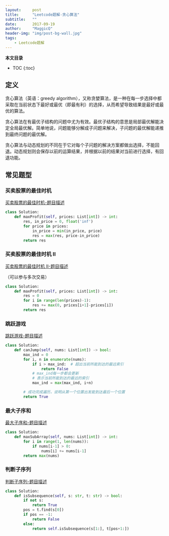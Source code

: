 ```yaml
---
layout:     post
title:      "Leetcode题解-贪心算法"
subtitle:   ""
date:       2017-09-19
author:     "MaggicQ"
header-img: "img/post-bg-wall.jpg"
tags:
    - Leetcode题解
---
```


**本文目录**
* TOC
{:toc}






## 定义

贪心算法（英语：greedy algorithm），又称贪婪算法，是一种在每一步选择中都采取在当前状态下最好或最优（即最有利）的选择，从而希望导致结果是最好或最优的算法。

贪心算法在有最优子结构的问题中尤为有效。最优子结构的意思是局部最优解能决定全局最优解。简单地说，问题能够分解成子问题来解决，子问题的最优解能递推到最终问题的最优解。

贪心算法与动态规划的不同在于它对每个子问题的解决方案都做出选择，不能回退。动态规划则会保存以前的运算结果，并根据以前的结果对当前进行选择，有回退功能。



## 常见题型



### 买卖股票的最佳时机

[买卖股票的最佳时机-题目描述](https://leetcode-cn.com/problems/best-time-to-buy-and-sell-stock/description/)

```python
class Solution:
    def maxProfit(self, prices: List[int]) -> int:
        res, in_price = 0, float('inf')
        for price in prices:
            in_price = min(in_price, price)
            res = max(res, price-in_price)
        return res
```



### 买卖股票的最佳时机 II

[买卖股票的最佳时机 II-题目描述](https://leetcode-cn.com/problems/best-time-to-buy-and-sell-stock-ii/description/)

（可以参与多次交易）

```python
class Solution:
    def maxProfit(self, prices: List[int]) -> int:
        res = 0
        for i in range(len(prices)-1):
            res += max(0, prices[i+1]-prices[i])
        return res
```



### 跳跃游戏

[跳跃游戏-题目描述](https://leetcode-cn.com/problems/jump-game/description/)

```python
class Solution:
    def canJump(self, nums: List[int]) -> bool:
        max_ind = 0
        for i, n in enumerate(nums):
            if i > max_ind:  # 超出当前所能到达的最远索引
                return False
            # max_ind每一步都会更新
            # 表示当前所能到达的最远的索引
            max_ind = max(max_ind, i+n)

        # 成功完成遍历，说明从第一个位置出发能到达最后一个位置
        return True
```



### 最大子序和

[最大子序和-题目描述](https://leetcode-cn.com/problems/maximum-subarray/description/)

```python
class Solution:
    def maxSubArray(self, nums: List[int]) -> int:
        for i in range(1, len(nums)):
            if nums[i-1] > 0:
                nums[i] += nums[i-1]
        return max(nums)
```



### 判断子序列

[判断子序列-题目描述](https://leetcode-cn.com/problems/is-subsequence/description/)

```python
class Solution:
    def isSubsequence(self, s: str, t: str) -> bool:
        if not s:
            return True
        pos = t.find(s[0])
        if pos == -1:
            return False
        else:
            return self.isSubsequence(s[1:], t[pos+1:])
```





















